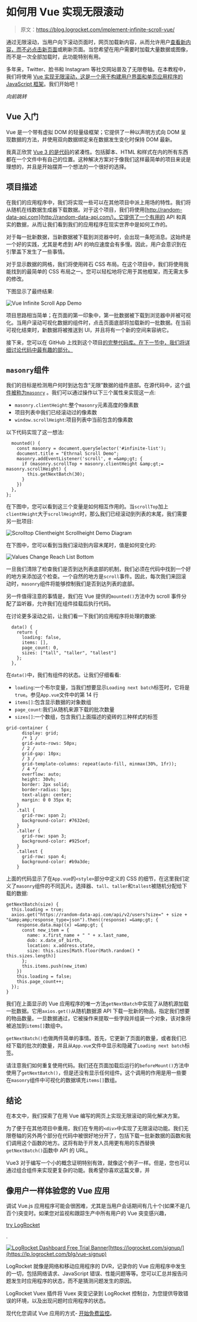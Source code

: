 # 如何用 Vue 实现无限滚动

> 原文：<https://blog.logrocket.com/implement-infinite-scroll-vue/>

通过无限滚动，当用户向下滚动页面时，网页加载新内容，从而允许用户[查看新内容，而不必点击新页面](https://blog.logrocket.com/ux-design/pagination-vs-infinite-scroll-ux/)或刷新页面。当您希望在用户需要时加载大量数据或图像，而不是一次全部加载时，此功能特别有用。

多年来，Twitter、脸书和 Instagram 等社交网站普及了无限卷轴。在本教程中，我们将使用 [Vue 实现无限滚动，这是一个用于构建用户界面和单页应用程序的 JavaScript 框架](https://blog.logrocket.com/how-to-use-vue-3-typescript/)。我们开始吧！

*向前跳转*

## Vue 入门

Vue 是一个带有虚拟 DOM 的轻量级框架；它提供了一种以声明方式向 DOM 呈现数据的方法，并使用双向数据绑定来在数据发生变化时保持 DOM 最新。

我真正欣赏 [Vue 3 的是代码](https://blog.logrocket.com/definitive-guide-vue-3-components/)的紧凑性。包括脚本、HTML 和样式在内的所有东西都在一个文件中有自己的位置。这种解决方案对于像我们这样最简单的项目来说是理想的，并且是开始摆弄一个想法的一个很好的选择。

## 项目描述

在我们的应用程序中，我们将实现一些可以在其他项目中派上用场的特性。我们将从随机在线数据生成器下载数据。对于这个项目，我们将使用[http://random-data-api.com](http://random-data-api.com/)，它提供了一个有用的 API 和真实的数据，从而让我们看到我们的应用程序在现实世界中是如何工作的。

对于每一批新数据，当新数据被下载到浏览器中时，会出现一条短消息。这始终是一个好的实践，尤其是考虑到 API 的响应速度会有多慢。因此，用户会意识到在引擎盖下发生了一些事情。

对于显示数据的网格，我们将使用砖石 CSS 布局。在这个项目中，我们将使用我能找到的最简单的 CSS 布局之一。您可以轻松地将它用于其他框架，而无需太多的修改。

下图显示了最终结果:

![Vue Infinite Scroll App Demo](img/151c9568ab4e011d3bd222d8dbf73769.png)

项目思路相当简单；在页面的第一印象中，第一批数据被下载到浏览器中并被可视化。当用户滚动可视化数据的组件时，点击页面底部将加载新的一批数据。在当前可视化结束时，新数据将被推送到 UI，并且将有一个新的空间来容纳它。

接下来，您可以在 GitHub 上找到这个项目[的完整代码库。在下一节中，我们将详细讨论代码中最有趣的部分。](https://github.com/rosdec/ethernal_scroll)

## `masonry`组件

我们的目标是检测用户何时到达包含“无限”数据的组件底部。在源代码中，这个[组件被称为`masonry`](https://blog.logrocket.com/css-grid-guide/) 。我们可以通过操作以下三个属性来实现这一点:

*   `masonry.clientHeight`:整个`masonry`元素高度的像素数
*   项目列表中我们已经滚动过的像素数
*   `window.scrollHeight`:项目列表中当前包含的像素数

以下代码实现了这一想法:

```
  mounted() {
    const masonry = document.querySelector('#infinite-list');
    document.title = "Ethrnal Scroll Demo";
    masonry.addEventListener('scroll', e =&amp;gt; {
      if (masonry.scrollTop + masonry.clientHeight &amp;gt;= masonry.scrollHeight) {
        this.getNextBatch(30);
      }
    })
  },
};

```

在下图中，您可以看到这三个变量是如何相互作用的。当`scrollTop`加上`clientHeight`大于`scrollHeight`时，那么我们已经滚动到列表的末尾，我们需要另一批项目:

![Scrolltop Clientheight Scrollheight Demo Diagram](img/b78470ddad101c04d103c56490bc1043.png)

在下图中，您可以看到当我们滚动到内容末尾时，值是如何变化的:

![Values Change Reach List Bottom](img/d733b6cba7a398f3abf40fc379f492d3.png)

一旦我们清除了检查我们是否到达列表底部的机制，我们必须在代码中找到一个好的地方来添加这个检查。一个自然的地方是`scroll`事件。因此，每次我们来回滚动时，`masonry`组件将能够控制我们是否到达列表的底部。

另一件值得注意的事情是，我们在 Vue 提供的`mounted()`方法中为 scroll 事件分配了监听器，允许我们在组件挂载后执行代码。

在讨论更多滚动之前，让我们看一下我们的应用程序将处理的数据:

```
  data() {
    return {
      loading: false,
      items: [],
      page_count: 0,
      sizes: ["tall", "taller", "tallest"]
    };
  },

```

在`data()`中，我们有组件的状态。让我们仔细看看:

*   `loading`:一个布尔变量，当我们想要显示`Loading next batch`标签时，它将是`true`。参见`App.vue`文件中的第 14 行
*   `items[]`:包含显示数据的对象数组
*   `page_count`:我们从随机来源下载的批次数量
*   `sizes[]`:一个数组，包含我们上面描述的瓷砖的三种样式的标签

```
grid-container {
      display: grid;
      /* 1 /
      grid-auto-rows: 50px;
      / 2 /
      grid-gap: 10px;
      / 3 /
      grid-template-columns: repeat(auto-fill, minmax(30%, 1fr));
      / 4 */
      overflow: auto;
      height: 30vh;
      border: 2px solid;
      border-radius: 5px;
      text-align: center;
      margin: 0 0 35px 0;
    }
    .tall {
      grid-row: span 2;
      background-color: #7632ed;
    }
    .taller {
      grid-row: span 3;
      background-color: #925cef;
    }
    .tallest {
      grid-row: span 4;
      background-color: #b9a3de;
    }
```

上面的代码显示了在`App.vue`的`<style>`部分中定义的 CSS 的细节，在这里我们定义了`masonry`组件的不同瓦片。选择器、`tall`、`taller`和`tallest`被随机分配给下载的数据:

```
getNextBatch(size) {
  this.loading = true;
  axios.get("https://random-data-api.com/api/v2/users?size=" + size + "&amp;amp;response_type=json").then((response) =&amp;gt; {
    response.data.map((x) =&amp;gt; {
      const new_item = {
        name: x.first_name + " " + x.last_name,
        dob: x.date_of_birth,
        location: x.address.state,
        size: this.sizes[Math.floor(Math.random() * this.sizes.length)]
      };
      this.items.push(new_item)
    })
    this.loading = false;
    this.page_count++;
  });
}

```

我们在上面显示的 Vue 应用程序的唯一方法`getNextBatch`中实现了从随机源加载一批数据。它用`axios.get()`从随机数据源 API 下载一批新的物品，指定我们想要的物品数量。一旦数据通过，它被操作来提取一些字段并组装一个对象，该对象将被追加到`items[]`数组中。

`getNextBatch()`也做两件简单的事情。首先，它更新了页面的数量，或者我们已经下载的批次的数量，并且从`App.vue`文件中显示和隐藏了`Loading next batch`标签。

请注意我们如何重复使用代码。我们还在页面加载后运行的`beforeMount()`方法中使用了`getNextBatch()`，但是还没有显示任何组件。这个调用的作用是用一些要在`masonry`组件中可视化的数据填充`items[]`数组。

## 结论

在本文中，我们探索了在用 Vue 编写的网页上实现无限滚动的简化解决方案。

为了便于在其他项目中重用，我们在专用的`<div>`中实现了无限滚动功能。我们无限卷轴的另外两个部分在代码中被很好地分开了，包括下载一批新数据的函数和我们调用这个函数的地方。这将有助于开发人员用更有用的东西替换`getNextBatch()`函数中 API 的 URL。

Vue3 对于编写一个小的概念证明特别有效，就像这个例子一样。但是，您也可以通过组合组件来实现更复杂的功能。我希望你喜欢这篇文章，并

## 像用户一样体验您的 Vue 应用

调试 Vue.js 应用程序可能会很困难，尤其是当用户会话期间有几十个(如果不是几百个)突变时。如果您对监视和跟踪生产中所有用户的 Vue 突变感兴趣，

[try LogRocket](https://lp.logrocket.com/blg/vue-signup)

.

[![LogRocket Dashboard Free Trial Banner](img/0d269845910c723dd7df26adab9289cb.png)](https://lp.logrocket.com/blg/vue-signup)[https://logrocket.com/signup/](https://lp.logrocket.com/blg/vue-signup)

LogRocket 就像是网络和移动应用程序的 DVR，记录你的 Vue 应用程序中发生的一切，包括网络请求、JavaScript 错误、性能问题等等。您可以汇总并报告问题发生时应用程序的状态，而不是猜测问题发生的原因。

LogRocket Vuex 插件将 Vuex 突变记录到 LogRocket 控制台，为您提供导致错误的环境，以及出现问题时应用程序的状态。

现代化您调试 Vue 应用的方式- [开始免费监控](https://lp.logrocket.com/blg/vue-signup)。